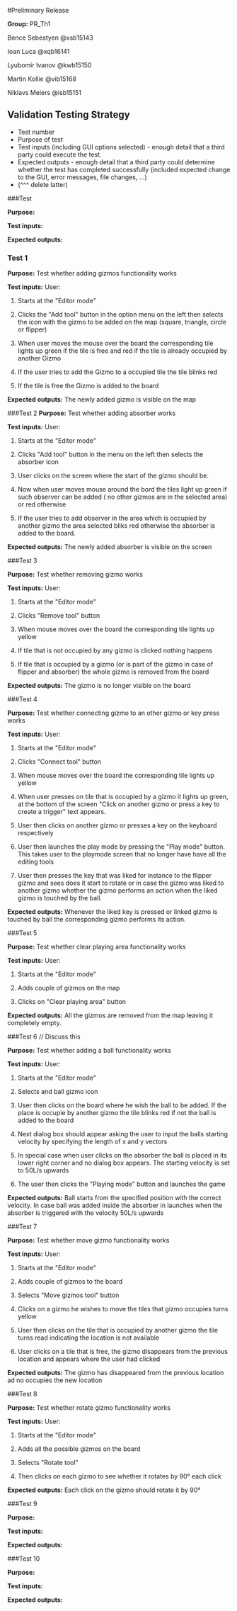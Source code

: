 #Preliminary Release

**Group:** PR_Th1

Bence Sebestyen @xsb15143

Ioan Luca @xqb16141

Lyubomir Ivanov @kwb15150

Martin Kollie @vib15168

Niklavs Meiers @isb15151

## Validation Testing Strategy
*  Test number
*  Purpose of test
*  Test inputs (including GUI options selected) - enough detail that a third party could execute the test.
*  Expected outputs - enough detail that a third party could determine whether the test has completed successfully (included expected change to the GUI, error messages, file changes, ...)
* (^^^ delete latter)


###Test
 
**Purpose:**

**Test inputs:**

**Expected outputs:**

### Test 1
**Purpose:** Test whether adding gizmos functionality works

**Test inputs:** User:
 
 1. Starts at the "Editor mode"
 
 2. Clicks the "Add tool" button in the option menu on the left then selects the icon with the gizmo to be added on the map (square, triangle, circle or flipper)
 
 3. When user moves the mouse over the board the corresponding tile lights up green if the tile is free and red if the tile is already occupied by another Gizmo
 
 4. If the user tries to add the Gizmo to a occupied tile the tile blinks red
 
 5. If the tile is free the Gizmo is added to the board
 

 **Expected outputs:** The newly added gizmo is visible on the map
 
 ###Test 2
 **Purpose:** Test whether adding absorber works
 
 **Test inputs:** User:
 
 1. Starts at the "Editor mode"
 
 2. Clicks "Add tool" button in the menu on the left then selects the absorber icon
 
 3. User clicks on the screen where the start of the gizmo should be.
 
 4. Now when user moves mouse around the bord the tiles light up green if such observer can be added ( no other gizmos are in the selected area) or red otherwise
 
 5. If the user tries to add observer in the area which is occupied by another gizmo the area selected bliks red otherwise the absorber is added to the board.
 
 **Expected outputs:** The newly added absorber is visible on the screen
 
 ###Test 3
 
**Purpose:** Test whether removing gizmo works

**Test inputs:** User:

 1. Starts at the "Editor mode"
 
 2. Clicks "Remove tool" button
 
 3. When mouse moves over the board the corresponding tile lights up yellow
 
 4. If tile that is not occupied by any gizmo is clicked nothing happens
 
 5. If tile that is occupied by a gizmo (or is part of the gizmo in case of flipper and absorber) the whole gizmo is removed from the board

**Expected outputs:** The gizmo is no longer visible on the board

###Test 4
 
**Purpose:** Test whether connecting gizmo to an other gizmo or key press works

**Test inputs:** User:

1. Starts at the "Editor mode"

2. Clicks "Connect tool" button

3. When mouse moves over the board the corresponding tile lights up yellow

4. When user presses on tile that is occupied by a gizmo it lights up green, at the bottom of the screen "Click on another gizmo or press a key to create a trigger"
text appears.

5. User then clicks on another gizmo or presses a key on the keyboard respectively

6. User then launches the play mode by pressing the "Play mode" button. This takes user to the playmode screen that no longer have have all the editing tools

7. User then presses the key that was liked for instance to the flipper gizmo and sees does it start to rotate or in case the gizmo was liked to another gizmo whether
the gizmo performs an action when the liked gizmo is touched by the ball.

**Expected outputs:** Whenever the liked key is pressed or linked gizmo is touched by ball the corresponding gizmo performs its action.

###Test 5
 
**Purpose:** Test whether clear playing area functionality works

**Test inputs:** User:

1. Starts at the "Editor mode" 

2. Adds couple of gizmos on the map

3. Clicks on "Clear playing area" button

**Expected outputs:** All the gizmos are removed from the map leaving it completely empty.

###Test 6 // Discuss this
 
**Purpose:** Test whether adding a ball functionality works

**Test inputs:** User:

1. Starts at the "Editor mode" 

2. Selects and ball gizmo icon

3. User then clicks on the board where he wish the ball to be added. If the place is occupie by another gizmo the tile blinks red if not the ball is added to the board

4. Next dialog box should appear asking the user to input the balls starting velocity by specifying the length of x and y vectors

5. In special case when user clicks on the absorber the ball is placed in its lower right corner and no dialog box appears. The starting velocity is set to 50L/s upwards

6. The user then clicks the "Playing mode" button and launches the game

**Expected outputs:** Ball starts from the specified position with the correct velocity. In case ball was added inside the absorber in launches when the absorber is triggered
with the velocity 50L/s upwards


###Test 7
 
**Purpose:** Test whether move gizmo functionality works

**Test inputs:** User:

1. Starts at the "Editor mode" 

2. Adds couple of gizmos to the board

3. Selects "Move gizmos tool" button

4. Clicks on a gizmo he wishes to move the tiles that gizmo occupies turns yellow

5. User then clicks on the tile that is occupied by another gizmo the tile turns read indicating the location is not available

6. User clicks on a tile that is free, the gizmo disappears from the previous location and appears where the user had clicked

**Expected outputs:** The gizmo has disappeared from the previous location ad no occupies the new location

###Test 8
 
**Purpose:** Test whether rotate gizmo functionality works

**Test inputs:** User:

1. Starts at the "Editor mode" 

2. Adds all the possible gizmos on the board

3. Selects "Rotate tool"

4. Then clicks on each gizmo to see whether it rotates by 90° each click

**Expected outputs:** Each click on the gizmo should rotate it by 90°

###Test 9
 
**Purpose:**

**Test inputs:**

**Expected outputs:**

###Test 10
 
**Purpose:**

**Test inputs:**

**Expected outputs:**
